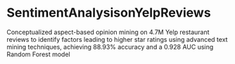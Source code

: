 # SentimentAnalysisonYelpReviews
Conceptualized aspect-based opinion mining on 4.7M Yelp restaurant reviews to identify factors leading to higher star ratings using advanced text mining techniques, achieving 88.93% accuracy and a 0.928 AUC using Random Forest model
